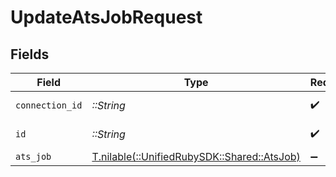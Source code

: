 # UpdateAtsJobRequest


## Fields

| Field                                                                        | Type                                                                         | Required                                                                     | Description                                                                  |
| ---------------------------------------------------------------------------- | ---------------------------------------------------------------------------- | ---------------------------------------------------------------------------- | ---------------------------------------------------------------------------- |
| `connection_id`                                                              | *::String*                                                                   | :heavy_check_mark:                                                           | ID of the connection                                                         |
| `id`                                                                         | *::String*                                                                   | :heavy_check_mark:                                                           | ID of the Job                                                                |
| `ats_job`                                                                    | [T.nilable(::UnifiedRubySDK::Shared::AtsJob)](../../models/shared/atsjob.md) | :heavy_minus_sign:                                                           | N/A                                                                          |